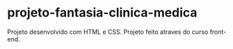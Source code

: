 # projeto-fantasia-clinica-medica
Projeto desenvolvido com  HTML e CSS.
Projeto feito atraves do curso front-end.
